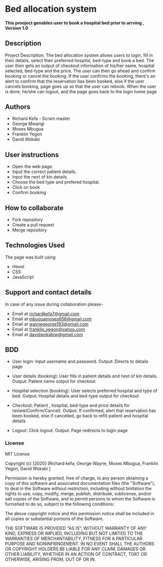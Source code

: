 # Bed allocation system
#### This prooject genables user to book a hospital bed prior to arrving , Version 1.0 

## Description 
Project Description: The bed allocation system allows users to login, fill in their details, select their preferred hospital, bed-type and book a bed. The user then gets an output of checkout information of his/her name, hospital selected, bed-type and the price. The user can then go ahead and confirm booking or cancel the booking. If the user confirms the booking, there's an alert to confirm that the reservation has been booked, else if the user cancels booking, page goes up so that the user can rebook. When the user is done, he/she can logout, and the page goes back to the login home page

## Authors
* Richard Kefa - Scram master
* George Mwangi
* Moses Mbugua
* Franklin Yegon
* David Wokabi

## User instructions 
* Open the web page.
* Input the correct patient details.
* Input the next of kin details
* Choose the bed type and prefered hospital.
* Click on book
* Confirm booking

## How to collaborate
* Fork repository
* Create a pull request
* Merge repository

## Technologies Used
The page was built using
* Htnml
* CSS
* JavaScript

## Support and contact details
In case of any issue during collaboration please-
* Email at richardkefa7@gmail.com
* Email at mbuguamoses656@gmail.com
* Email at waynegeorge193@gmail.com
* Email at franklin_yegon@yahoo.com
* Email at davidwokabiw@gmail.com

## BDD
* User login: Input username and password. Output: Directs to details page

* User details (booking): User fills in patient details and next of kin details. Output: Patient name output for checkout

* Hospital selection (booking): User selects preferred hospital and type of bed. Output: Hospital details and bed-type output for checkout

* Checkout: Patient , hospital, bed-type and price details for review(Confirm/Cancel). Output: If confirmed, alert that reservation has been booked, else if cancelled, go back to refill patient and hospital details

* Logout: Click logout. Output: Page redirects to login page

### License
MIT License

Copyright (c) [2020] [Richard kefa, George Wayne, Moses Mbugua, Franklin Yegon, David Wokabi ]

Permission is hereby granted, free of charge, to any person obtaining a copy
of this software and associated documentation files (the "Software"), to deal
in the Software without restriction, including without limitation the rights
to use, copy, modify, merge, publish, distribute, sublicense, and/or sell
copies of the Software, and to permit persons to whom the Software is
furnished to do so, subject to the following conditions:

The above copyright notice and this permission notice shall be included in all
copies or substantial portions of the Software.

THE SOFTWARE IS PROVIDED "AS IS", WITHOUT WARRANTY OF ANY KIND, EXPRESS OR
IMPLIED, INCLUDING BUT NOT LIMITED TO THE WARRANTIES OF MERCHANTABILITY,
FITNESS FOR A PARTICULAR PURPOSE AND NONINFRINGEMENT. IN NO EVENT SHALL THE
AUTHORS OR COPYRIGHT HOLDERS BE LIABLE FOR ANY CLAIM, DAMAGES OR OTHER
LIABILITY, WHETHER IN AN ACTION OF CONTRACT, TORT OR OTHERWISE, ARISING FROM,
OUT OF OR IN.